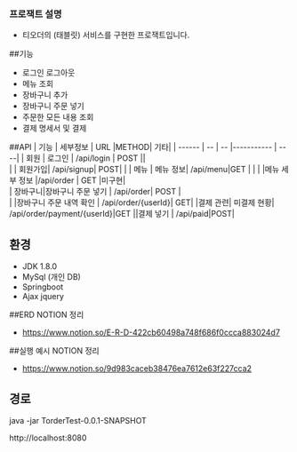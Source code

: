### 프로잭트 설명
- 티오더의 (태블릿) 서비스를 구현한 프로잭트입니다.

##기능
- 로그인 로그아웃
- 메뉴 조회 
- 장바구니 추가
- 장바구니 주문 넣기
- 주문한 모든 내용 조회 
- 결제 명세서 및 결제


##API
| 기능 | 세부정보 | URL |METHOD|  기타|
| ------ | -- | -- |----------- |  ----|
| 회원 | 로그인 | /api/login | POST ||  
|  | 회원가입| /api/signup| POST|  |
| 메뉴 | 메뉴 정보| /api/menu|GET   |  |
|  |메뉴 세부 정보  |/api/order | GET️  |미구현|  
|  장바구니|장바구니 주문 넣기  | /api/order| POST |  
|  |장바구니 주문 내역 확인  | /api/order/{userId}| GET|
|결제 관련| 미결제 현황| /api/order/payment/{userId}|GET
||결제 넣기 | /api/paid|POST|


## 환경
- JDK 1.8.0
- MySql (개인 DB)
- Springboot 
- Ajax jquery


##ERD
NOTION 정리
- https://www.notion.so/E-R-D-422cb60498a748f686f0ccca883024d7



##실행 예시
NOTION 정리
- https://www.notion.so/9d983caceb38476ea7612e63f227cca2


## 경로 

java -jar TorderTest-0.0.1-SNAPSHOT

http://localhost:8080